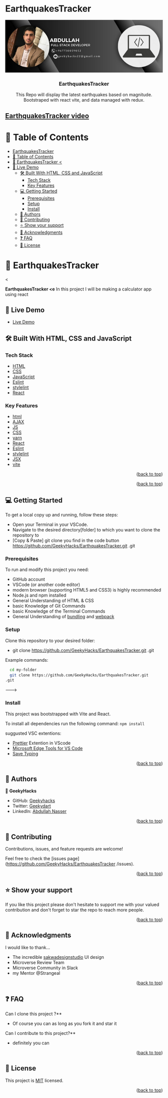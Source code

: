 # EarthquakesTracker

<a name="readme-top"></a>

<div align="center">

<img src="./src/assets/welcometomyGIthub.png">
  <br/>
  <h3><b>EarthquakesTracker
</b></h3>
  <p>This Repo will display the latest earthquakes based on magnitude. Bootstraped with react vite, and data managed with redux.</p>

</div>

## [EarthquakesTracker video](https://www.loom.com/share/288e9da7ee6c4719813f48441cc65279?sid=12fc8372-53ee-41f3-837a-95a8b907c6a4)
# 📗 Table of Contents

- [EarthquakesTracker
  ](#EarthquakesTracker)
- [📗 Table of Contents](#-table-of-contents)
- [📖 EarthquakesTracker
  < ](#EarthquakesTracker)
- [🚀 Live Demo ](#-live-demo-)
  - [🛠 Built With HTML, CSS and JavaScript](#-built-with-html-css-and-javascript)
    - [Tech Stack ](#tech-stack-)
    - [Key Features ](#key-features-)
  - [💻 Getting Started ](#-getting-started-)
    - [Prerequisites](#prerequisites)
    - [Setup](#setup)
    - [Install](#install)
  - [👥 Authors ](#-authors-)
  - [🤝 Contributing ](#-contributing-)
  - [⭐️ Show your support ](#️-show-your-support-)
  - [🙏 Acknowledgments ](#-acknowledgments-)
  - [❓ FAQ ](#-faq-)
  - [📝 License ](#-license-)

# 📖 EarthquakesTracker

< <a name="about-project"></a>

**EarthquakesTracker
<e**
In this project I will be making a calculator app using react

## 🚀 Live Demo <a name="live-demo"></a>

- [Live Demo](https://geekyhacks.github.io/EarthquakesTracker/)

## 🛠 Built With <a name="built-with">HTML, CSS and JavaScript</a>

### Tech Stack <a name="tech-stack"></a>

  <ul>
    <li><a href="https://developer.mozilla.org/ru/docs/Web/HTML">HTML</a></li>
    <li><a href="https://developer.mozilla.org/ru/docs/Web/CSS">CSS</a></li>
    <li><a href="https://developer.mozilla.org/ru/docs/Web/JavaScript">JavaScript</a></li>
    <li><a href="https://eslint.org/">Eslint</a></li>
    <li><a href="https://stylelint.io/">stylelint</a></li>
    <li><a href="https://create-react-app.dev/">React</a></li>
  </ul>

### Key Features <a name="key-features">

</a>

- [html](https://developer.mozilla.org/ru/docs/Web/HTML)
- [AJAX](https://www.w3schools.com/xml/ajax_intro.asp)
- [JS](https://developer.mozilla.org/ru/docs/Web/JavaScript)
- [CSS](https://developer.mozilla.org/ru/docs/Web/CSS)
- [yarn](https://classic.yarnpkg.com/lang/en/docs/install/#windows-stable)
- [React](https://create-react-app.dev/)
- [Eslint](https://eslint.org/)
- [stylelint](https://stylelint.io/)
- [JSX](https://legacy.reactjs.org/docs/introducing-jsx.html)
- [vite](https://vitejs.dev/guide/)

<p align="right">(<a href="#readme-top">back to top</a>)</p>

<p align="right">(<a href="#readme-top">back to top</a>)</p>

## 💻 Getting Started <a name="getting-started"></a>

To get a local copy up and running, follow these steps:

- Open your Terminal in your VSCode.
- Navigate to the desired directory[folder] to which you want to clone the repository to
- [Copy & Paste] git clone you find in the code button https://github.com/GeekyHacks/EarthquakesTracker.git
  .git

### Prerequisites

To run and modify this project you need:

- GitHub account
- VSCode (or another code editor)
- modern browser (supporting HTML5 and CSS3) is highly recommended
- Node.js and npm installed
- General Understanding of HTML & CSS
- basic Knowledge of Git Commands
- basic Knowledge of the Terminal Commands
- General Understanding of [bundling](https://youtu.be/5IG4UmULyoA) and [webpack](https://youtu.be/IZGNcSuwBZs)

### Setup

Clone this repository to your desired folder:

- git clone https://github.com/GeekyHacks/EarthquakesTracker.git
  .git

Example commands:

```sh
  cd my-folder
  git clone https://github.com/GeekyHacks/EarthquakesTracker.git
.git

```

--->

### Install

This project was bootstrapped with Vite and React.

To install all dependencies run the following command:
`npm install`

suggusted VSC extentions:

- [Prettier](https://marketplace.visualstudio.com/items?itemName=esbenp.prettier-vscode) Extention in VScode
- [Microsoft Edge Tools for VS Code](https://marketplace.visualstudio.com/items?itemName=ms-edgedevtools.vscode-edge-devtools)
- [Save Typing](https://marketplace.visualstudio.com/items?itemName=akhail.save-typing)

<p align="right">(<a href="#readme-top">back to top</a>)</p>

## 👥 Authors <a name="authors"></a>

👤 **GeekyHacks**

- GitHub: [Geekyhacks](https://github.com/GeekyHacks)
- Twitter: [Geekydart](https://twitter.com/GeekyDart)
- LinkedIn: [Abdullah Nasser](https://www.linkedin.com/in/abdullah-nasser-711625268/)

<p align="right">(<a href="#readme-top">back to top</a>)</p>

## 🤝 Contributing <a name="contributing"></a>

Contributions, issues, and feature requests are welcome!

Feel free to check the [issues page](https://github.com/GeekyHacks/EarthquakesTracker
/issues).

<p align="right">(<a href="#readme-top">back to top</a>)</p>

## ⭐️ Show your support <a name="support"></a>

If you like this project please don't hesitate to support me with your valued contribution and don't forget to star the repo to reach more
people.

<p align="right">(<a href="#readme-top">back to top</a>)</p>

## 🙏 Acknowledgments <a name="acknowledgements"></a>

I would like to thank...

- The incredible [sakwadesignstudio](https://www.behance.net/sakwadesignstudio) UI design
- Microverse Review Team
- Microverse Community in Slack
- my Mentor @Strangeal

<p align="right">(<a href="#readme-top">back to top</a>)</p>

## ❓ FAQ <a name="faq"></a>

Can I clone this project ?\*\*

- Of course you can as long as you fork it and star it

Can I contribute to this project?\*\*

- definitely you can

<p align="right">(<a href="#readme-top">back to top</a>)</p>

## 📝 License <a name="license"></a>

This project is [MIT](LICENSE) licensed.

<p align="right">(<a href="#readme-top">back to top</a>)</p>
